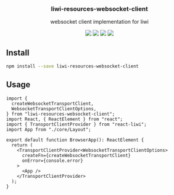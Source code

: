 <h3 align="center">
  liwi-resources-websocket-client
</h3>

<p align="center">
  websocket client implementation for liwi
</p>

<p align="center">
  <a href="https://npmjs.org/package/liwi-resources-websocket-client"><img src="https://img.shields.io/npm/v/liwi-resources-websocket-client.svg?style=flat-square"></a>
  <a href="https://npmjs.org/package/liwi-resources-websocket-client"><img src="https://img.shields.io/npm/dw/liwi-resources-websocket-client.svg?style=flat-square"></a>
  <a href="https://npmjs.org/package/liwi-resources-websocket-client"><img src="https://img.shields.io/node/v/liwi-resources-websocket-client.svg?style=flat-square"></a>
  <a href="https://npmjs.org/package/liwi-resources-websocket-client"><img src="https://img.shields.io/npm/types/liwi-resources-websocket-client.svg?style=flat-square"></a>
</p>

## Install

```bash
npm install --save liwi-resources-websocket-client
```

## Usage

```tsx
import {
  createWebsocketTransportClient,
  WebsocketTransportClientOptions,
} from "liwi-resources-websocket-client";
import React, { ReactElement } from "react";
import { TransportClientProvider } from "react-liwi";
import App from "./core/Layout";

export default function BrowserApp(): ReactElement {
  return (
    <TransportClientProvider<WebsocketTransportClientOptions>
      createFn={createWebsocketTransportClient}
      onError={console.error}
    >
      <App />
    </TransportClientProvider>
  );
}
```
